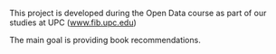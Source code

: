 This project is developed during the Open Data course as part of our studies at UPC (www.fib.upc.edu)

The main goal is providing book recommendations.
